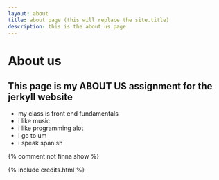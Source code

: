 ```yaml
---
layout: about
title: about page (this will replace the site.title)
description: this is the about us page
---
```


# About us

## This page is my ABOUT US assignment for the jerkyll website

- my class is front end fundamentals
- i like music
- i like programming alot
- i go to um
- i speak spanish


{% comment not finna show %}

{% include credits.html %}